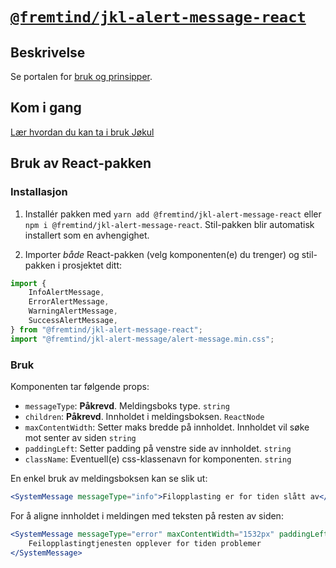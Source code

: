 # [`@fremtind/jkl-alert-message-react`](https://fremtind.github.io/jokul/komponenter/alert-message)

## Beskrivelse

Se portalen for [bruk og prinsipper](https://fremtind.github.io/jokul/komponenter/alert-message).

## Kom i gang

[Lær hvordan du kan ta i bruk Jøkul](https://fremtind.github.io/jokul/developer/getting-started/)

## Bruk av React-pakken

### Installasjon

1. Installér pakken med `yarn add @fremtind/jkl-alert-message-react` eller `npm i @fremtind/jkl-alert-message-react`. Stil-pakken blir automatisk installert som en avhengighet.

2. Importer _både_ React-pakken (velg komponenten(e) du trenger) og stil-pakken i prosjektet ditt:

```js
import {
    InfoAlertMessage,
    ErrorAlertMessage,
    WarningAlertMessage,
    SuccessAlertMessage,
} from "@fremtind/jkl-alert-message-react";
import "@fremtind/jkl-alert-message/alert-message.min.css";
```

### Bruk

Komponenten tar følgende props:

-   `messageType`: **Påkrevd**. Meldingsboks type. `string`
-   `children`: **Påkrevd**. Innholdet i meldingsboksen. `ReactNode`
-   `maxContentWidth`: Setter maks bredde på innholdet. Innholdet vil søke mot senter av siden `string`
-   `paddingLeft`: Setter padding på venstre side av innholdet. `string`
-   `className`: Eventuell(e) css-klassenavn for komponenten. `string`

En enkel bruk av meldingsboksen kan se slik ut:

```jsx
<SystemMessage messageType="info">Filopplasting er for tiden slått av</SystemMessage>
```

For å aligne innholdet i meldingen med teksten på resten av siden:

```jsx
<SystemMessage messageType="error" maxContentWidth="1532px" paddingLeft="1rem">
    Feilopplastingtjenesten opplever for tiden problemer
</SystemMessage>
```
